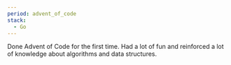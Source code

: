```yaml
---
period: advent_of_code
stack:
  - Go
---
```


Done Advent of Code for the first time. Had a lot of fun and reinforced a lot of knowledge about algorithms and data structures.
